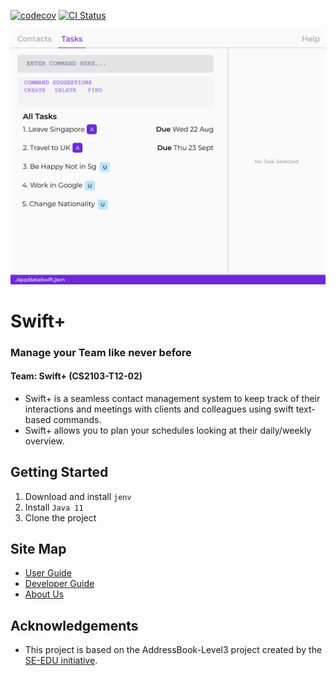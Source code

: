 [![codecov](https://codecov.io/gh/AY2223S1-CS2103T-T12-2/tp/branch/master/graph/badge.svg?token=A2FU6P932B)](https://app.codecov.io/gh/AY2223S1-CS2103T-T12-2/tp)
[![CI Status](https://github.com/AY2223S1-CS2103T-T12-2/tp/workflows/Java%20CI/badge.svg)](https://github.com/AY2223S1-CS2103T-T12-2/tp/actions)

![Ui](docs/images/Ui.png)

# Swift+
### Manage your Team like never before
#### Team: Swift+ (CS2103-T12-02)

- Swift+ is a seamless contact management system to keep track of their interactions and meetings with clients and colleagues using swift text-based commands.
- Swift+ allows you to plan your schedules looking at their daily/weekly overview.

## Getting Started
1. Download and install `jenv`
2. Install `Java 11`
3. Clone the project

## Site Map
- [User Guide](docs/UserGuide.md)
- [Developer Guide](docs/DeveloperGuide.md)
- [About Us](docs/AboutUs.md)

## Acknowledgements
- This project is based on the AddressBook-Level3 project created by the [SE-EDU initiative](https://se-education.org).
